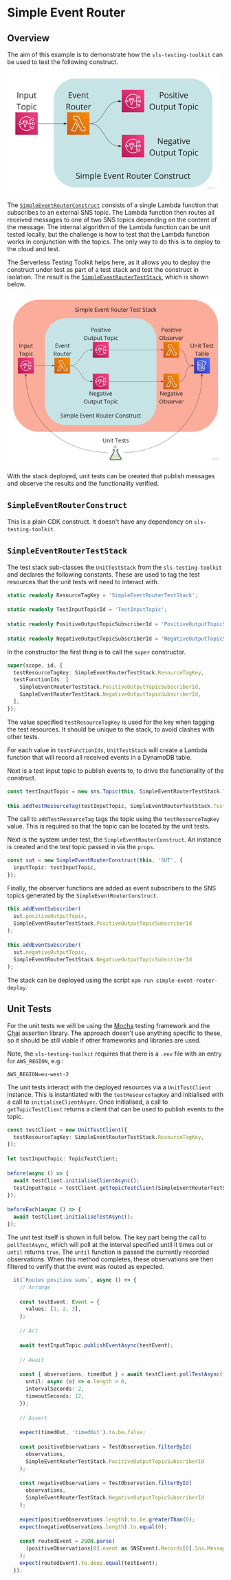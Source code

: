 # Simple Event Router

## Overview

The aim of this example is to demonstrate how the `sls-testing-toolkit` can be used to test the following construct.

![Diagram showing the Simple Event Router construct](https://raw.githubusercontent.com/andybalham/sls-testing-toolkit/main/examples/simple-event-router/images/SimpleEventRouter.jpg)

The [`SimpleEventRouterConstruct`](https://github.com/andybalham/sls-testing-toolkit/blob/main/examples/simple-event-router/SimpleEventRouterConstruct.ts) consists of a single Lambda function that subscribes to an external SNS topic. The Lambda function then routes all received messages to one of two SNS topics depending on the content of the message. The internal algorithm of the Lambda function can be unit tested locally, but the challenge is how to test that the Lambda function works in conjunction with the topics. The only way to do this is to deploy to the cloud and test.

The Serverless Testing Toolkit helps here, as it allows you to deploy the construct under test as part of a test stack and test the construct in isolation. The result is the [`SimpleEventRouterTestStack`](https://github.com/andybalham/sls-testing-toolkit/blob/main/examples/simple-event-router/SimpleEventRouterTestStack.ts), which is shown below.

![Diagram showing the Simple Event Router test stack](https://raw.githubusercontent.com/andybalham/sls-testing-toolkit/main/examples/simple-event-router/images/SimpleEventRouterTestStack.jpg)

With the stack deployed, unit tests can be created that publish messages and observe the results and the functionality verified.

## `SimpleEventRouterConstruct`

This is a plain CDK construct. It doesn't have any dependency on `sls-testing-toolkit`.

## `SimpleEventRouterTestStack`

The test stack sub-classes the `UnitTestStack` from the `sls-testing-toolkit` and declares the following constants. These are used to tag the test resources that the unit tests will need to interact with.

```TypeScript
static readonly ResourceTagKey = 'SimpleEventRouterTestStack';

static readonly TestInputTopicId = 'TestInputTopic';

static readonly PositiveOutputTopicSubscriberId = 'PositiveOutputTopicSubscriberFunction';

static readonly NegativeOutputTopicSubscriberId = 'NegativeOutputTopicSubscriberFunction';
```

In the constructor the first thing is to call the `super` constructor.

```TypeScript
super(scope, id, {
  testResourceTagKey: SimpleEventRouterTestStack.ResourceTagKey,
  testFunctionIds: [
    SimpleEventRouterTestStack.PositiveOutputTopicSubscriberId,
    SimpleEventRouterTestStack.NegativeOutputTopicSubscriberId,
  ],
});
```

The value specified `testResourceTagKey` is used for the key when tagging the test resources. It should be unique to the stack, to avoid clashes with other tests.

For each value in `testFunctionIds`, `UnitTestStack` will create a Lambda function that will record all received events in a DynamoDB table.

Next is a test input topic to publish events to, to drive the functionality of the construct.

```TypeScript
const testInputTopic = new sns.Topic(this, SimpleEventRouterTestStack.TestInputTopicId);

this.addTestResourceTag(testInputTopic, SimpleEventRouterTestStack.TestInputTopicId);
```

The call to `addTestResourceTag` tags the topic using the `testResourceTagKey` value. This is required so that the topic can be located by the unit tests.

Next is the system under test, the `SimpleEventRouterConstruct`. An instance is created and the test topic passed in via the `props`.

```TypeScript
const sut = new SimpleEventRouterConstruct(this, 'SUT', {
  inputTopic: testInputTopic,
});
```

Finally, the observer functions are added as event subscribers to the SNS topics generated by the `SimpleEventRouterConstruct`.

```TypeScript
this.addEventSubscriber(
  sut.positiveOutputTopic,
  SimpleEventRouterTestStack.PositiveOutputTopicSubscriberId
);

this.addEventSubscriber(
  sut.negativeOutputTopic,
  SimpleEventRouterTestStack.NegativeOutputTopicSubscriberId
);
```

The stack can be deployed using the script `npm run simple-event-router-deploy`.

## Unit Tests

For the unit tests we will be using the [Mocha](https://mochajs.org/) testing framework and the [Chai](https://www.chaijs.com/guide) assertion library. The approach doesn't use anything specific to these, so it should be still viable if other frameworks and libraries are used.

Note, the `sls-testing-toolkit` requires that there is a `.env` file with an entry for `AWS_REGION`, e.g.:

```
AWS_REGION=eu-west-2
```

The unit tests interact with the deployed resources via a `UnitTestClient` instance. This is instantiated with the `testResourceTagKey` and initialised with a call to `initialiseClientAsync`. Once initialised, a call to `getTopicTestClient` returns a client that can be used to publish events to the topic.

```TypeScript
const testClient = new UnitTestClient({
  testResourceTagKey: SimpleEventRouterTestStack.ResourceTagKey,
});

let testInputTopic: TopicTestClient;

before(async () => {
  await testClient.initialiseClientAsync();
  testInputTopic = testClient.getTopicTestClient(SimpleEventRouterTestStack.TestInputTopicId);
});

beforeEach(async () => {
  await testClient.initialiseTestAsync();
});
```

The unit test itself is shown in full below. The key part being the call to `pollTestAsync`, which will poll at the interval specified until it times out or `until` returns `true`. The `until` function is passed the currently recorded observations. When this method completes, these observations are then filtered to verify that the event was routed as expected.

```TypeScript
  it(`Routes positive sums`, async () => {
    // Arrange

    const testEvent: Event = {
      values: [1, 2, 3],
    };

    // Act

    await testInputTopic.publishEventAsync(testEvent);

    // Await

    const { observations, timedOut } = await testClient.pollTestAsync({
      until: async (o) => o.length > 0,
      intervalSeconds: 2,
      timeoutSeconds: 12,
    });

    // Assert

    expect(timedOut, 'timedOut').to.be.false;

    const positiveObservations = TestObservation.filterById(
      observations,
      SimpleEventRouterTestStack.PositiveOutputTopicSubscriberId
    );

    const negativeObservations = TestObservation.filterById(
      observations,
      SimpleEventRouterTestStack.NegativeOutputTopicSubscriberId
    );

    expect(positiveObservations.length).to.be.greaterThan(0);
    expect(negativeObservations.length).to.equal(0);

    const routedEvent = JSON.parse(
      (positiveObservations[0].event as SNSEvent).Records[0].Sns.Message
    );
    expect(routedEvent).to.deep.equal(testEvent);
  });
```
